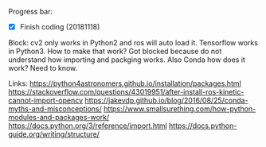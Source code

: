 Progress bar:
- [X] Finish coding (20181118)

Block: cv2 only works in Python2 and ros will auto load it. Tensorflow works in Python3. How to make that work? Got blocked because do not understand how importing and packging works. Also Conda how does it work? Need to know.

Links:
https://python4astronomers.github.io/installation/packages.html
https://stackoverflow.com/questions/43019951/after-install-ros-kinetic-cannot-import-opencv
https://jakevdp.github.io/blog/2016/08/25/conda-myths-and-misconceptions/
https://www.smallsurething.com/how-python-modules-and-packages-work/
https://docs.python.org/3/reference/import.html
https://docs.python-guide.org/writing/structure/
